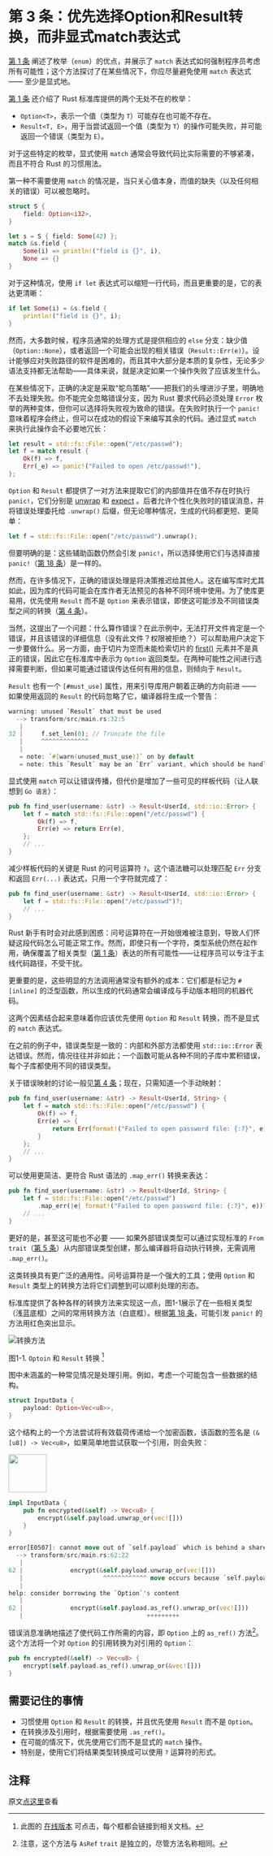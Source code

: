 # 第 3 条：优先选择Option和Result转换，而非显式match表达式

[第 1 条] 阐述了枚举（`enum`）的优点，并展示了 `match` 表达式如何强制程序员考虑所有可能性；这个方法探讨了在某些情况下，你应尽量避免使用 `match` 表达式 —— 至少是显式地。

[第 1 条] 还介绍了 Rust 标准库提供的两个无处不在的枚举：
- `Option<T>`，表示一个值（类型为 `T`）可能存在也可能不存在。
- `Result<T, E>`，用于当尝试返回一个值（类型为 `T`）的操作可能失败，并可能返回一个错误（类型为 `E`）。

对于这些特定的枚举，显式使用 `match` 通常会导致代码比实际需要的不够紧凑，而且不符合 Rust 的习惯用法。

第一种不需要使用 `match` 的情况是，当只关心值本身，而值的缺失（以及任何相关的错误）可以被忽略时。

```rust
struct S {
    field: Option<i32>,
}

let s = S { field: Some(42) };
match &s.field {
    Some(i) => println!("field is {}", i),
    None => {}
}
```

对于这种情况，使用 `if let` 表达式可以缩短一行代码，而且更重要的是，它的表达更清晰：

```rust
if let Some(i) = &s.field {
    println!("field is {}", i);
}
```

然而，大多数时候，程序员通常的处理方式是提供相应的 `else` 分支：缺少值（`Option::None`），或者返回一个可能会出现的相关错误（`Result::Err(e)`）。设计能够应对失败路径的软件是困难的，而且其中大部分是本质的复杂性，无论多少语法支持都无法帮助——具体来说，就是决定如果一个操作失败了应该发生什么。

在某些情况下，正确的决定是采取“鸵鸟策略”——把我们的头埋进沙子里，明确地不去处理失败。你不能完全忽略错误分支，因为 Rust 要求代码必须处理 `Error` 枚举的两种变体，但你可以选择将失败视为致命的错误。在失败时执行一个 `panic!` 意味着程序会终止，但可以在成功的假设下来编写其余的代码。通过显式 `match` 来执行此操作会不必要地冗长：

```rust
let result = std::fs::File::open("/etc/passwd");
let f = match result {
    Ok(f) => f,
    Err(_e) => panic!("Failed to open /etc/passwd!"),
};
```

`Option` 和 `Result` 都提供了一对方法来提取它们的内部值并在值不存在时执行 `panic!`，它们分别是 [unwrap](https://doc.rust-lang.org/std/result/enum.Result.html#method.unwrap) 和 [expect](https://doc.rust-lang.org/std/result/enum.Result.html#method.expect) 。后者允许个性化失败时的错误消息，并将错误处理委托给 `.unwrap()` 后缀，但无论哪种情况，生成的代码都更短、更简单：

```rust
let f = std::fs::File::open("/etc/passwd").unwrap();
```

但要明确的是：这些辅助函数仍然会引发 `panic!`，所以选择使用它们与选择直接 `panic!`（[第 18 条]）是一样的。

然而，在许多情况下，正确的错误处理是将决策推迟给其他人。这在编写库时尤其如此，因为库的代码可能会在库作者无法预见的各种不同环境中使用。为了使库更易用，优先使用 `Result` 而不是 `Option` 来表示错误，即使这可能涉及不同错误类型之间的转换（[第 4 条]）。

当然，这提出了一个问题：什么算作错误？在此示例中，无法打开文件肯定是一个错误，并且该错误的详细信息（没有此文件？权限被拒绝？）可以帮助用户决定下一步要做什么。另一方面，由于切片为空而未能检索切片的 [first()](https://doc.rust-lang.org/std/primitive.slice.html#method.first) 元素并不是真正的错误，因此它在标准库中表示为 `Option` 返回类型。在两种可能性之间进行选择需要判断，但如果可能通过错误传达任何有用的信息，则倾向于 `Result`。

`Result` 也有一个 `[#must_use]` 属性，用来引导库用户朝着正确的方向前进 —— 如果使用返回的 `Result` 的代码忽略了它，编译器将生成一个警告：

```rust
warning: unused `Result` that must be used
  --> transform/src/main.rs:32:5
   |
32 |     f.set_len(0); // Truncate the file
   |     ^^^^^^^^^^^^^
   |
   = note: `#[warn(unused_must_use)]` on by default
   = note: this `Result` may be an `Err` variant, which should be handled

```

显式使用 `match` 可以让错误传播，但代价是增加了一些可见的样板代码（让人联想到 `Go 语言`）：

```rust
pub fn find_user(username: &str) -> Result<UserId, std::io::Error> {
    let f = match std::fs::File::open("/etc/passwd") {
        Ok(f) => f,
        Err(e) => return Err(e),
    };
    // ...
}
```

减少样板代码的关键是 Rust 的问号运算符 `?`。这个语法糖可以处理匹配 `Err` 分支和返回 `Err(...)` 表达式，只用一个字符就完成了：

```rust
pub fn find_user(username: &str) -> Result<UserId, std::io::Error> {
    let f = std::fs::File::open("/etc/passwd")?;
    // ...
}
```

Rust 新手有时会对此感到困惑：问号运算符在一开始很难被注意到，导致人们怀疑这段代码怎么可能正常工作。然而，即使只有一个字符，类型系统仍然在起作用，确保覆盖了相关类型（[第 1 条]）表达的所有可能性——让程序员可以专注于主线代码路径，不受干扰。

更重要的是，这些明显的方法调用通常没有额外的成本：它们都是标记为 `#[inline]` 的泛型函数，所以生成的代码通常会编译成与手动版本相同的机器代码。

这两个因素结合起来意味着你应该优先使用 `Option` 和 `Result` 转换，而不是显式的 `match` 表达式。

在之前的例子中，错误类型是一致的：内部和外部方法都使用 `std::io::Error` 表达错误。然而，情况往往并非如此；一个函数可能从各种不同的子库中累积错误，每个子库都使用不同的错误类型。

关于错误映射的讨论一般见[第 4 条]；现在，只需知道一个手动映射：

```rust
pub fn find_user(username: &str) -> Result<UserId, String> {
    let f = match std::fs::File::open("/etc/passwd") {
        Ok(f) => f,
        Err(e) => {
            return Err(format!("Failed to open password file: {:?}", e))
        }
    };
    // ...
}
```

可以使用更简洁、更符合 Rust 语法的 `.map_err()` 转换来表达：

```rust
pub fn find_user(username: &str) -> Result<UserId, String> {
    let f = std::fs::File::open("/etc/passwd")
        .map_err(|e| format!("Failed to open password file: {:?}", e))?;
    // ...
}
```

更好的是，甚至这可能也不必要 —— 如果外部错误类型可以通过实现标准的 `From` `trait`（[第 5 条]）从内部错误类型创建，那么编译器将自动执行转换，无需调用 `.map_err()`。

这类转换具有更广泛的通用性。问号运算符是一个强大的工具；使用 `Option` 和 `Result` 类型上的转换方法将它们调整到可以顺利处理的形态。

标准库提供了各种各样的转换方法来实现这一点，图1-1展示了在一些相关类型（浅蓝底框）之间的常用转换方法（白底框）。根据[第 18 条]，可能引发 `panic!` 的方法用红色突出显示。

![转换方法](../images/transform.svg)

图1-1. `Optoin` 和 `Result` 转换 [^1]

图中未涵盖的一种常见情况是处理引用。例如，考虑一个可能包含一些数据的结构。

```rust
struct InputData {
    payload: Option<Vec<u8>>,
}
```

这个结构上的一个方法尝试将有效载荷传递给一个加密函数，该函数的签名是 `(&[u8]) -> Vec<u8>`，如果简单地尝试获取一个引用，则会失败：

<div class="ferris"><img src="../images/ferris/does_not_compile.svg" width="75" height="75" /></div>

```rust
impl InputData {
    pub fn encrypted(&self) -> Vec<u8> {
        encrypt(&self.payload.unwrap_or(vec![]))
    }
}
```

```rust
error[E0507]: cannot move out of `self.payload` which is behind a shared reference
  --> transform/src/main.rs:62:22
   |
62 |             encrypt(&self.payload.unwrap_or(vec![]))
   |                      ^^^^^^^^^^^^ move occurs because `self.payload` has type `Option<Vec<u8>>`, which does not implement the `Copy` trait
   |
help: consider borrowing the `Option`'s content
   |
62 |             encrypt(&self.payload.as_ref().unwrap_or(vec![]))
   |                                  +++++++++
```

错误消息准确地描述了使代码工作所需的内容，即 `Option` 上的 `as_ref()` 方法[^2]。这个方法将一个对 `Option` 的引用转换为对引用的 `Option`：

```rust
pub fn encrypted(&self) -> Vec<u8> {
    encrypt(self.payload.as_ref().unwrap_or(&vec![]))
}
```

## 需要记住的事情

- 习惯使用 `Option` 和 `Result` 的转换，并且优先使用 `Result` 而不是 `Option`。
- 在转换涉及引用时，根据需要使用 `.as_ref()`。
- 在可能的情况下，优先使用它们而不是显式的 `match` 操作。
- 特别是，使用它们将结果类型转换成可以使用 `?` 运算符的形式。


## 注释

[^1]: 此图的 [在线版本] 可点击，每个框都会链接到相关文档。

[^2]: 注意，这个方法与 `AsRef` `trait` 是独立的，尽管方法名称相同。

原文[点这里](https://www.lurklurk.org/effective-rust/transform.html)查看

<!-- 参考链接 -->

[第 1 条]: item1-use-types.md
[第 4 条]: item4-errors.md
[第 5 条]: item5-casts.md
[第 18 条]: ../chapter_3/item18-panic.md

[在线版本]: https://tinyurl.com/rust-transform
